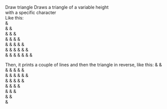 Draw triangle
Draws a triangle of a variable height  
with a specific character  
Like this:  
 &  
 & &  
 & & &  
 & & & &  
 & & & & &  
 & & & & & &  
 & & & & & & &

Then, it prints a couple of lines and then the triangle in reverse, like this:
& & & & & & &  
 & & & & & &  
 & & & & &  
 & & & &  
 & & &  
 & &  
 &
